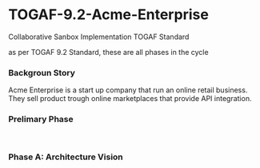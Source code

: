 # TOGAF-9.2-Acme-Enterprise
Collaborative Sanbox Implementation TOGAF Standard

as per TOGAF 9.2 Standard, these are all phases in the cycle
<h3>Backgroun Story</h3>
Acme Enterprise is a start up company that run an online retail business. They sell product trough online marketplaces that provide API integration.
<h3>Prelimary Phase</h3>
</br>
<h3>Phase A: Architecture Vision</h3>
